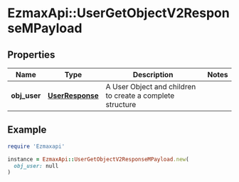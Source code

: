 # EzmaxApi::UserGetObjectV2ResponseMPayload

## Properties

| Name | Type | Description | Notes |
| ---- | ---- | ----------- | ----- |
| **obj_user** | [**UserResponse**](UserResponse.md) | A User Object and children to create a complete structure |  |

## Example

```ruby
require 'Ezmaxapi'

instance = EzmaxApi::UserGetObjectV2ResponseMPayload.new(
  obj_user: null
)
```

